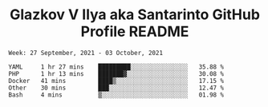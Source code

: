 <h1 align="center">Glazkov V Ilya aka Santarinto GitHub Profile README</h1>

<!--START_SECTION:waka-->
```text
Week: 27 September, 2021 - 03 October, 2021

YAML     1 hr 27 mins    █████████░░░░░░░░░░░░░░░░   35.88 % 
PHP      1 hr 13 mins    ███████▓░░░░░░░░░░░░░░░░░   30.08 % 
Docker   41 mins         ████▒░░░░░░░░░░░░░░░░░░░░   17.15 % 
Other    30 mins         ███░░░░░░░░░░░░░░░░░░░░░░   12.47 % 
Bash     4 mins          ▒░░░░░░░░░░░░░░░░░░░░░░░░   01.98 % 
```
<!--END_SECTION:waka-->